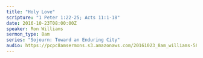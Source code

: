 ```yaml
---
title: "Holy Love"
scripture: "1 Peter 1:22-25; Acts 11:1-18"
date: 2016-10-23T08:00:00Z
speaker: Ron Williams
sermon_type: 8am
series: "Sojourn: Toward an Enduring City"
audio: https://pcpc8amsermons.s3.amazonaws.com/20161023_8am_williams-580e33317f1ee.mp3 
---
```



